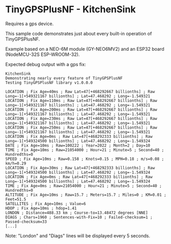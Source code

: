 # TinyGPSPlusNF - KitchenSink
Requires a gps device.

This sample code demonstrates just about every built-in operation of TinyGPSPlusNF.

Example based on a NEO-6M module (GY-NEO6MV2) and an ESP32 board (NodeMCU-32S ESP-WROOM-32).

Expected debug output with a gps fix:
```
KitchenSink
Demonstrating nearly every feature of TinyGPSPlusNF
Testing TinyGPSPlusNF library v1.0.0.0

LOCATION ; Fix Age=40ms ; Raw Lat=47[+468292667 billionths] ; Raw Long=-1[+549321167 billionths] ; Lat=47.468292 ; Long=-1.549321
LOCATION ; Fix Age=110ms ; Raw Lat=47[+468292667 billionths] ; Raw Long=-1[+549321167 billionths] ; Lat=47.468292 ; Long=-1.549321
LOCATION ; Fix Age=200ms ; Raw Lat=47[+468292667 billionths] ; Raw Long=-1[+549321167 billionths] ; Lat=47.468292 ; Long=-1.549321
LOCATION ; Fix Age=230ms ; Raw Lat=47[+468292667 billionths] ; Raw Long=-1[+549321167 billionths] ; Lat=47.468292 ; Long=-1.549321
LOCATION ; Fix Age=250ms ; Raw Lat=47[+468292667 billionths] ; Raw Long=-1[+549321167 billionths] ; Lat=47.468292 ; Long=-1.549321
LOCATION ; Fix Age=0ms ; Raw Lat=47[+468292333 billionths] ; Raw Long=-1[+549324500 billionths] ; Lat=47.468292 ; Long=-1.549324
DATE ; Fix Age=10ms ; Raw=100222 ; Year=2022 ; Month=2 ; Day=10
TIME ; Fix Age=10ms ; Raw=21054000 ; Hour=21 ; Minute=5 ; Second=40 ; Hundredths=0
SPEED ; Fix Age=10ms ; Raw=0.158 ; Knots=0.15 ; MPH=0.18 ; m/s=0.08 ; km/h=0.29
LOCATION ; Fix Age=30ms ; Raw Lat=47[+468292333 billionths] ; Raw Long=-1[+549324500 billionths] ; Lat=47.468292 ; Long=-1.549324
LOCATION ; Fix Age=0ms ; Raw Lat=47[+468292333 billionths] ; Raw Long=-1[+549324500 billionths] ; Lat=47.468292 ; Long=-1.549324
TIME ; Fix Age=0ms ; Raw=21054000 ; Hour=21 ; Minute=5 ; Second=40 ; Hundredths=0
ALTITUDE ; Fix Age=10ms ; Raw=15.7 ; Meters=15.7 ; Miles=0 ; KM=0.01 ; Feet=51.5
SATELLITES ; Fix Age=10ms ; Value=6
HDOP ; Fix Age=10ms ; hdop=1.41
LONDON ; Distance=488.33 km ; Course-to=13.48472 degrees [NNE]
DIAGS ; Chars=1960 ; Sentences-with-Fix=10 ; Failed-checksum=1 ; Passed-checksum=33
[...]
```

Note: "London" and "Diags" lines will be displayed every 5 seconds.
